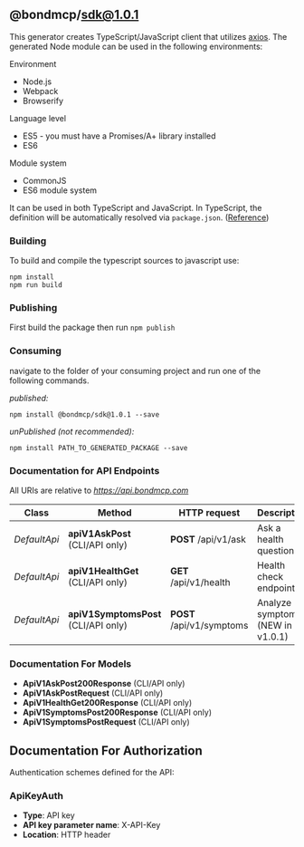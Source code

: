 ## @bondmcp/sdk@1.0.1

This generator creates TypeScript/JavaScript client that utilizes [axios](https://github.com/axios/axios). The generated Node module can be used in the following environments:

Environment
* Node.js
* Webpack
* Browserify

Language level
* ES5 - you must have a Promises/A+ library installed
* ES6

Module system
* CommonJS
* ES6 module system

It can be used in both TypeScript and JavaScript. In TypeScript, the definition will be automatically resolved via `package.json`. ([Reference](https://www.typescriptlang.org/docs/handbook/declaration-files/consumption.html))

### Building

To build and compile the typescript sources to javascript use:
```
npm install
npm run build
```

### Publishing

First build the package then run `npm publish`

### Consuming

navigate to the folder of your consuming project and run one of the following commands.

_published:_

```
npm install @bondmcp/sdk@1.0.1 --save
```

_unPublished (not recommended):_

```
npm install PATH_TO_GENERATED_PACKAGE --save
```

### Documentation for API Endpoints

All URIs are relative to *https://api.bondmcp.com*

Class | Method | HTTP request | Description
------------ | ------------- | ------------- | -------------
*DefaultApi* | ****apiV1AskPost**** (CLI/API only) | **POST** /api/v1/ask | Ask a health question
*DefaultApi* | ****apiV1HealthGet**** (CLI/API only) | **GET** /api/v1/health | Health check endpoint
*DefaultApi* | ****apiV1SymptomsPost**** (CLI/API only) | **POST** /api/v1/symptoms | Analyze symptoms (NEW in v1.0.1)


### Documentation For Models

 - **ApiV1AskPost200Response** (CLI/API only)
 - **ApiV1AskPostRequest** (CLI/API only)
 - **ApiV1HealthGet200Response** (CLI/API only)
 - **ApiV1SymptomsPost200Response** (CLI/API only)
 - **ApiV1SymptomsPostRequest** (CLI/API only)


<a id="documentation-for-authorization"></a>
## Documentation For Authorization


Authentication schemes defined for the API:
<a id="ApiKeyAuth"></a>
### ApiKeyAuth

- **Type**: API key
- **API key parameter name**: X-API-Key
- **Location**: HTTP header

